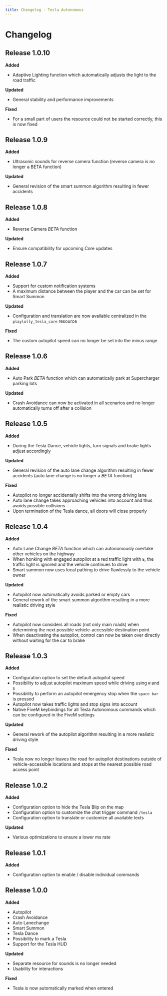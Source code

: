 ```yaml
---
title: Changelog - Tesla Autonomous
---
```


# Changelog

## Release 1.0.10

**Added**

- Adaptive Lighting function which automatically adjusts the light to the road traffic

**Updated**

- General stability and performance improvements

**Fixed**

- For a small part of users the resource could not be started correctly, this is now fixed

## Release 1.0.9

**Added**

- Ultrasonic sounds for reverse camera function (reverse camera is no longer a BETA function)

**Updated**

- General revision of the smart summon algorithm resulting in fewer accidents

## Release 1.0.8

**Added**

- Reverse Camera _BETA_ function

**Updated**

- Ensure compatibility for upcoming Core updates

## Release 1.0.7

**Added**

- Support for custom notification systems
- A maximum distance between the player and the car can be set for Smart Summon

**Updated**

- Configuration and translation are now available centralized in the `playlolly_tesla_core` resource

**Fixed**

- The custom autopilot speed can no longer be set into the minus range

## Release 1.0.6

**Added**

- Auto Park _BETA_ function which can automatically park at Supercharger parking lots

**Updated**

- Crash Avoidance can now be activated in all scenarios and no longer automatically turns off after a collision

## Release 1.0.5

**Added**

- During the Tesla Dance, vehicle lights, turn signals and brake lights adjust accordingly

**Updated**

- General revision of the auto lane change algorithm resulting in fewer accidents (auto lane change is no longer a _BETA_ function)

**Fixed**

- Autopilot no longer accidentally shifts into the wrong driving lane
- Auto lane change takes approaching vehicles into account and thus avoids possible collisions
- Upon termination of the Tesla dance, all doors will close properly

## Release 1.0.4

**Added**

- Auto Lane Change _BETA_ function which can autonomously overtake other vehicles on the highway
- When honking with engaged autopilot at a red traffic light with `E`, the traffic light is ignored and the vehicle continues to drive
- Smart summon now uses local pathing to drive flawlessly to the vehicle owner

**Updated**

- Autopilot now automatically avoids parked or empty cars
- General rework of the smart summon algorithm resulting in a more realistic driving style

**Fixed**

- Autopilot now considers all roads (not only main roads) when determining the next possible vehicle-accessible destination point
- When deactivating the autopilot, control can now be taken over directly without waiting for the car to brake

## Release 1.0.3

**Added**

- Configuration option to set the default autopilot speed
- Possibility to adjust autopilot maximum speed while driving using `W` and `S`
- Possibility to perform an autopilot emergency stop when the `space bar` is pressed
- Autopilot now takes traffic lights and stop signs into account
- Native FiveM keybindings for all Tesla Autonomous commands which can be configured in the FiveM settings

**Updated**

- General rework of the autopilot algorithm resulting in a more realistic driving style

**Fixed**

- Tesla now no longer leaves the road for autopilot destinations outside of vehicle-accessible locations and stops at the nearest possible road access point

## Release 1.0.2

**Added**

- Configuration option to hide the Tesla Blip on the map
- Configuration option to customize the chat trigger command `/tesla`
- Configuration option to translate or customize all available texts

**Updated**

- Various optimizations to ensure a lower ms rate

## Release 1.0.1

**Added**

- Configuration option to enable / disable individual commands

## Release 1.0.0

**Added**

- Autopilot
- Crash Avoidance
- Auto Lanechange
- Smart Summon
- Tesla Dance
- Possibility to mark a Tesla
- Support for the Tesla HUD

**Updated**

- Separate resource for sounds is no longer needed
- Usability for interactions

**Fixed**

- Tesla is now automatically marked when entered
